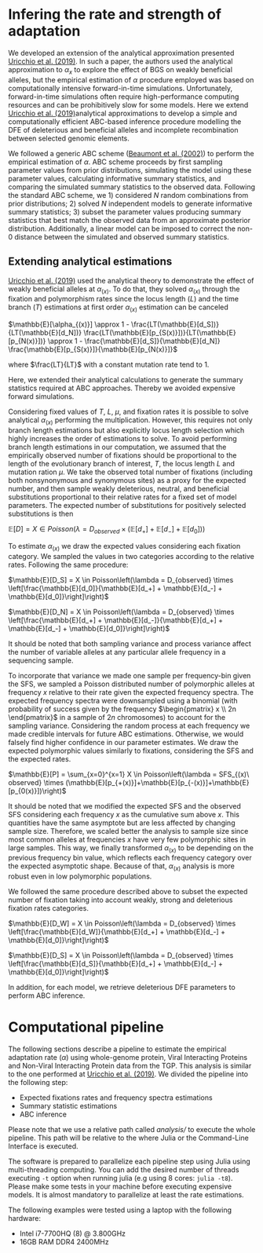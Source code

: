 # Infering the rate and strength of adaptation

We developed an extension of the analytical approximation presented [Uricchio et al. (2019)](https://doi.org/10.1038/s41559-019-0890-6). In such a paper, the authors used the analytical approximation to $\alpha_x$ to explore the effect of BGS on weakly beneficial alleles, but the empirical estimation of $\alpha$ procedure employed was based on computationally intensive forward-in-time simulations. Unfortunately, forward-in-time simulations often require high-performance computing resources and can be prohibitively slow for some models. Here we extend [Uricchio et al. (2019)](https://doi.org/10.1038/s41559-019-0890-6)analytical approximations to develop a simple and computationally efficient ABC-based inference procedure modelling the DFE of deleterious and beneficial alleles and incomplete recombination between selected genomic elements. 

We followed a generic ABC scheme ([Beaumont et al. (2002)](https://doi.org/10.1093/genetics/162.4.2025)) to perform the empirical estimation of $\alpha$. ABC scheme proceeds by first sampling parameter values from prior distributions, simulating the model using these parameter values, calculating informative summary statistics, and comparing the simulated summary statistics to the observed data. Following the standard ABC scheme, we 1) considered $N$ random combinations from prior distributions; 2) solved $N$ independent models to generate informative summary statistics; 3) subset the parameter values producing summary statistics that best match the observed data from an approximate posterior distribution. Additionally, a linear model can be imposed to correct the non-0 distance between the simulated and observed summary statistics.

## Extending analytical estimations
[Uricchio et al. (2019)](https://doi.org/10.1038/s41559-019-0890-6) used the analytical theory to demonstrate the effect of weakly beneficial alleles at $\alpha_{(x)}$. To do that, they solved $\alpha_{(x)}$ through the fixation and polymorphism rates since the locus length ($L$) and the time branch ($T$) estimations at first order $\alpha_{(x)}$ estimation can be canceled

$\mathbb{E}[\alpha_{(x)}] \approx 1 - \frac{LT(\mathbb{E}[d_S])}{LT(\mathbb{E}[d_N])} \frac{LT(\mathbb{E}[p_{S(x)}])}{LT(\mathbb{E}[p_{N(x)}])} \approx 1 - \frac{\mathbb{E}[d_S]}{\mathbb{E}[d_N]} \frac{\mathbb{E}[p_{S(x)}]}{\mathbb{E}[p_{N(x)}]}$

where $\frac{LT}{LT}$ with a constant mutation rate tend to $1$. 

Here, we extended their analytical calculations to generate the summary statistics required at ABC approaches. Thereby we avoided expensive forward simulations. 

Considering fixed values of $T$, $L$, $\mu$, and fixation rates it is possible to solve analytical $\alpha_{(x)}$ performing the multiplication. However, this requires not only branch length estimations but also explicitly locus length selection which highly increases the order of estimations to solve. To avoid performing branch length estimations in our computation, we assumed that the empirically observed number of fixations should be proportional to the length of the evolutionary branch of interest, $T$, the locus length $L$ and mutation ration $\mu$. We take the observed total number of fixations (including both nonsynonymous and synonymous sites) as a proxy for the expected number, and then sample weakly deleterious, neutral, and beneficial substitutions proportional to their relative rates for a fixed set of model parameters. The expected number of substitutions for positively selected substitutions is then


$\mathbb{E}[D] = X \in Poisson\left(\lambda = D_{observed} \times (\mathbb{E}[d_+]+\mathbb{E}[d_-]+\mathbb{E}[d_0])\right)$

To estimate $\alpha_{(x)}$ we draw the expected values considering each fixation category. We sampled the values in two categories according to the relative rates. Following the same procedure:

$\mathbb{E}[D_S] = X \in Poisson\left(\lambda = D_{observed} \times \left[\frac{\mathbb{E}[d_0]}{\mathbb{E}[d_+] + \mathbb{E}[d_-] + \mathbb{E}[d_0]}\right]\right)$

$\mathbb{E}[D_N] = X \in Poisson\left(\lambda = D_{observed} \times \left[\frac{\mathbb{E}[d_+] + \mathbb{E}[d_-]}{\mathbb{E}[d_+] + \mathbb{E}[d_-] + \mathbb{E}[d_0]}\right]\right)$

It should be noted that both sampling variance and process variance affect the number of variable alleles at any particular allele frequency in a sequencing sample. 

To incorporate that variance we made one sample per frequency-bin given the SFS, we sampled a Poisson distributed number of polymorphic alleles at frequency $x$ relative to their rate given the expected frequency spectra. The expected frequency spectra were downsampled using a binomial (with probability of success given by the frequency $\begin{pmatrix} x \\ 2n \end{pmatrix}$ in a sample of $2n$ chromosomes) to account for the sampling variance. Considering the random process at each frequency we made credible intervals for future ABC estimations. Otherwise, we would falsely find higher confidence in our parameter estimates. We draw the expected polymorphic values similarly to fixations, considering the SFS and the expected rates.

$\mathbb{E}[P] = \sum_{x=0}^{x=1} X \in Poisson\left(\lambda = SFS_{(x)\ observed} \times (\mathbb{E}[p_{+(x)}]+\mathbb{E}[p_{-(x)}]+\mathbb{E}[p_{0(x)}])\right)$

It should be noted that we modified the expected SFS and the observed SFS considering each frequency $x$ as the cumulative sum above $x$. This quantities have the same asymptote but are less affected by changing sample size. Therefore, we scaled better the analysis to sample size since most common alleles at frequencies $x$ have very few polymorphic sites in large samples. This way, we finally transformed $\alpha_{(x)}$ to be depending on the previous frequency bin value, which reflects each frequency category over the expected asymptotic shape. Because of that, $\alpha_{(x)}$ analysis is more robust even in low polymorphic populations.

We followed the same procedure described above to subset the expected number of fixation taking into account weakly, strong and deleterious fixation rates categories. 

$\mathbb{E}[D_W] = X \in Poisson\left(\lambda = D_{observed} \times \left[\frac{\mathbb{E}[d_W]}{\mathbb{E}[d_+] + \mathbb{E}[d_-] + \mathbb{E}[d_0]}\right]\right)$

$\mathbb{E}[D_S] = X \in Poisson\left(\lambda = D_{observed} \times \left[\frac{\mathbb{E}[d_S]}{\mathbb{E}[d_+] + \mathbb{E}[d_-] + \mathbb{E}[d_0]}\right]\right)$

In addition, for each model, we retrieve deleterious DFE parameters to perform ABC inference.


# Computational pipeline
The following sections describe a pipeline to estimate the empirical adaptation rate ($\alpha$) using whole-genome protein, Viral Interacting Proteins and Non-Viral Interacting Protein data from the TGP. This analysis is similar to the one performed at [Uricchio et al. (2019)](https://doi.org/10.1038/s41559-019-0890-6). We divided the pipeline into the following step:

 - Expected fixations rates and frequency spectra estimations
 - Summary statistic estimations
 - ABC inference

Please note that we use a relative path called *analysis/* to execute the whole pipeline. This path will be relative to the where Julia or the Command-Line Interface is executed.

The software is prepared to parallelize each pipeline step using Julia using multi-threading computing. You can add the desired number of threads executing `-t` option when running julia (e.g using 8 cores: `julia -t8`). Please make some tests in your machine before executing expensive models. It is almost mandatory to parallelize at least the rate estimations.

The following examples were tested using a laptop with the following hardware:
- Intel i7-7700HQ (8) @ 3.800GHz 
- 16GB RAM DDR4 2400MHz
